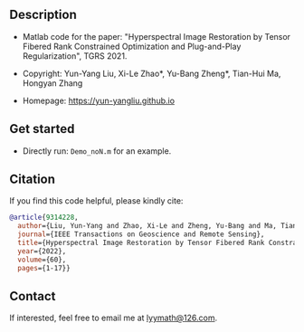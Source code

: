 ## Description
- Matlab code for the paper: \"Hyperspectral Image Restoration by Tensor Fibered Rank Constrained Optimization and Plug-and-Play Regularization\", TGRS 2021.

- Copyright: Yun-Yang Liu, Xi-Le Zhao\*, Yu-Bang Zheng\*, Tian-Hui Ma, Hongyan Zhang

- Homepage: https://yun-yangliu.github.io

## Get started
- Directly run: ``Demo_noN.m`` for an example.

## Citation
If you find this code helpful, please kindly cite:
```bibtex
@article{9314228,
  author={Liu, Yun-Yang and Zhao, Xi-Le and Zheng, Yu-Bang and Ma, Tian-Hui and Zhang, Hongyan},
  journal={IEEE Transactions on Geoscience and Remote Sensing}, 
  title={Hyperspectral Image Restoration by Tensor Fibered Rank Constrained Optimization and Plug-and-Play Regularization}, 
  year={2022},
  volume={60},
  pages={1-17}}
```

## Contact
If interested, feel free to email me at <lyymath@126.com>.
